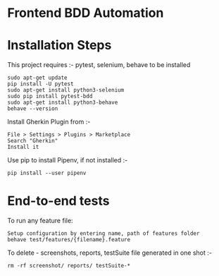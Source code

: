# Frontend BDD Automation

# Installation Steps

This project requires :- pytest, selenium, behave to be installed

```
sudo apt-get update
pip install -U pytest
sudo apt-get install python3-selenium
sudo pip install pytest-bdd
sudo apt-get install python3-behave
behave --version
```

Install Gherkin Plugin from :-
```
File > Settings > Plugins > Marketplace
Search "Gherkin"
Install it
```

Use pip to install Pipenv, if not installed :-
```
pip install --user pipenv
```

# End-to-end tests
To run any feature file:
```
Setup configuration by entering name, path of features folder
behave test/features/{filename}.feature
```


To delete - screenshots, reports, testSuite file generated in one shot :-
```
rm -rf screenshot/ reports/ testSuite-*
```